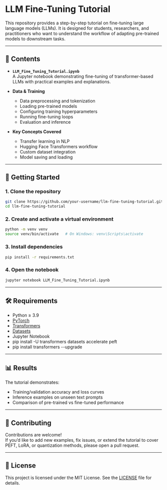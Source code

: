 # LLM Fine-Tuning Tutorial

This repository provides a step-by-step tutorial on fine-tuning large language models (LLMs). It is designed for students, researchers, and practitioners who want to understand the workflow of adapting pre-trained models to downstream tasks.

---

## 📘 Contents

- **`LLM_Fine_Tuning_Tutorial.ipynb`**  
  A Jupyter notebook demonstrating fine-tuning of transformer-based LLMs with practical examples and explanations.

- **Data & Training**  
  - Data preprocessing and tokenization  
  - Loading pre-trained models  
  - Configuring training hyperparameters  
  - Running fine-tuning loops  
  - Evaluation and inference  

- **Key Concepts Covered**  
  - Transfer learning in NLP  
  - Hugging Face Transformers workflow  
  - Custom dataset integration  
  - Model saving and loading  

---

## 🚀 Getting Started

### 1. Clone the repository
```bash
git clone https://github.com/your-username/llm-fine-tuning-tutorial.git
cd llm-fine-tuning-tutorial
```

### 2. Create and activate a virtual environment
```bash
python -m venv venv
source venv/bin/activate   # On Windows: venv\Scripts\activate
```

### 3. Install dependencies
```bash
pip install -r requirements.txt
```

### 4. Open the notebook
```bash
jupyter notebook LLM_Fine_Tuning_Tutorial.ipynb
```

---

## 🛠 Requirements

- Python ≥ 3.9  
- [PyTorch](https://pytorch.org/)  
- [Transformers](https://huggingface.co/docs/transformers/)  
- [Datasets](https://huggingface.co/docs/datasets/)  
- Jupyter Notebook
- pip install -U transformers datasets accelerate peft
- pip install transformers --upgrade
---

## 📊 Results

The tutorial demonstrates:
- Training/validation accuracy and loss curves  
- Inference examples on unseen text prompts  
- Comparison of pre-trained vs fine-tuned performance  

---

## 🤝 Contributing

Contributions are welcome!  
If you’d like to add new examples, fix issues, or extend the tutorial to cover PEFT, LoRA, or quantization methods, please open a pull request.

---

## 📄 License

This project is licensed under the MIT License. See the [LICENSE](LICENSE) file for details.
